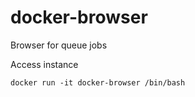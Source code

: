 # docker-browser
Browser for queue jobs

Access instance
```
docker run -it docker-browser /bin/bash
```